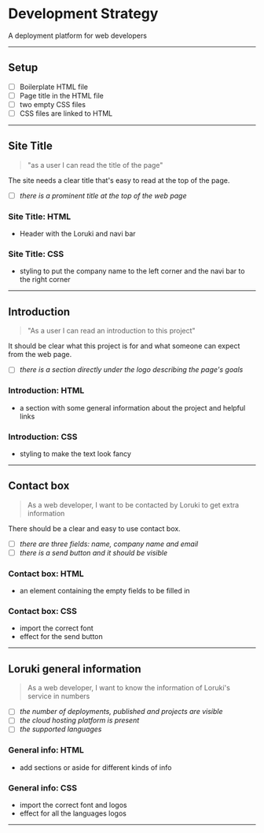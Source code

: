 # Development Strategy

A deployment platform for web developers

---

## Setup

- [ ] Boilerplate HTML file
- [ ] Page title in the HTML file
- [ ] two empty CSS files
- [ ] CSS files are linked to HTML

---

## Site Title

<!-- user story -->

> "as a user I can read the title of the page"

<!-- detailed description -->

The site needs a clear title that's easy to read at the top of the page.

<!-- acceptance criteria -->

- [ ] _there is a prominent title at the top of the web page_

### Site Title: HTML

- Header with the Loruki and navi bar

### Site Title: CSS

- styling to put the company name to the left corner and the navi bar to the
  right corner

---

## Introduction

> "As a user I can read an introduction to this project"

It should be clear what this project is for and what someone can expect from the
web page.

- [ ] _there is a section directly under the logo describing the page's goals_

### Introduction: HTML

- a section with some general information about the project and helpful links

### Introduction: CSS

- styling to make the text look fancy

---

## Contact box

> As a web developer, I want to be contacted by Loruki to get extra information

There should be a clear and easy to use contact box.

- [ ] _there are three fields: name, company name and email_
- [ ] _there is a send button and it should be visible_

### Contact box: HTML

- an element containing the empty fields to be filled in

### Contact box: CSS

- import the correct font
- effect for the send button

---

## Loruki general information

> As a web developer, I want to know the information of Loruki's service in
> numbers

- [ ] _the number of deployments, published and projects are visible_
- [ ] _the cloud hosting platform is present_
- [ ] _the supported languages_

### General info: HTML

- add sections or aside for different kinds of info

### General info: CSS

- import the correct font and logos
- effect for all the languages logos

---

